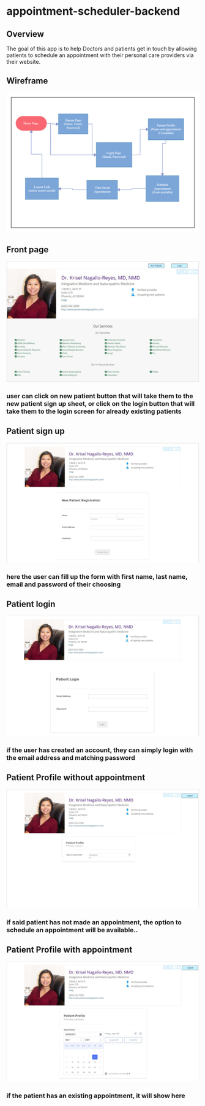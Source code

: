 # appointment-scheduler-backend

## Overview

The goal of this app is to help Doctors and patients get in touch
by allowing patients to schedule an appointment with their personal
care providers via their website.

## Wireframe

![alternativetext](assets/wireframe.jpg)

## Front page

![alternativetext](assets/page1.jpg)

### user can click on new patient button that will take them to the new patient sign up sheet, or click on the login button that will take them to the login screen for already existing patients

## Patient sign up

![alternativetext](assets/page2.jpg)

### here the user can fill up the form with first name, last name, email and password of their choosing

## Patient login

![alternativetext](assets/page3.jpg)

### if the user has created an account, they can simply login with the email address and matching password

## Patient Profile without appointment

![alternativetext](assets/page4.jpg)

### if said patient has not made an appointment, the option to schedule an appointment will be available..

## Patient Profile with appointment

![alternativetext](assets/page5.jpg)

### if the patient has an existing appointment, it will show here
